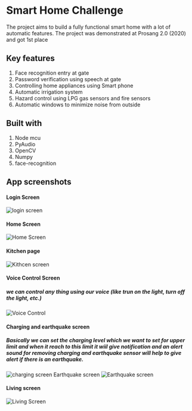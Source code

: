 # Smart Home Challenge

The project aims to build a fully functional smart home with a lot of automatic features.
The project was demonstrated at Prosang 2.0 (2020) and got 1st place

## Key features

1. Face recognition entry at gate
2. Password verification using speech at gate
3. Controlling home appliances using Smart phone
4. Automatic irrigation system
5. Hazard control using LPG gas sensors and fire sensors
6. Automatic windows to minimize noise from outside

## Built with

1. Node mcu
2. PyAudio
3. OpenCV
4. Numpy
5. face-recognition

## App screenshots

#### Login Screen
![login screen](https://github.com/akstron/Smart-Home-Challenge/blob/main/Images/j.jpg)
#### Home Screen
![Home Screen](https://github.com/akstron/Smart-Home-Challenge/blob/main/Images/d.jpg)
#### Kitchen page
![Kithcen screen](https://github.com/akstron/Smart-Home-Challenge/blob/main/Images/a.jpg)
#### Voice Control Screen 
##### we can control any thing using our voice (like trun on the light, turn off the light, etc.)
![Voice Control](https://github.com/akstron/Smart-Home-Challenge/blob/main/Images/b.jpg)
#### Charging and earthquake screen
##### Basically we can set the charging level which we want to set for upper limit and when it reach to this limit it wiil give notification and an alert sound for removing charging and earthquake sensor will help to give alert if there is an earthquake.
![charging screen](https://github.com/akstron/Smart-Home-Challenge/blob/main/Images/e.jpg)
Earthquake screen
![Earthquake screen](https://github.com/akstron/Smart-Home-Challenge/blob/main/Images/k.jpg)
#### Living screen
![Living Screen](https://github.com/akstron/Smart-Home-Challenge/blob/main/Images/g.jpg)






